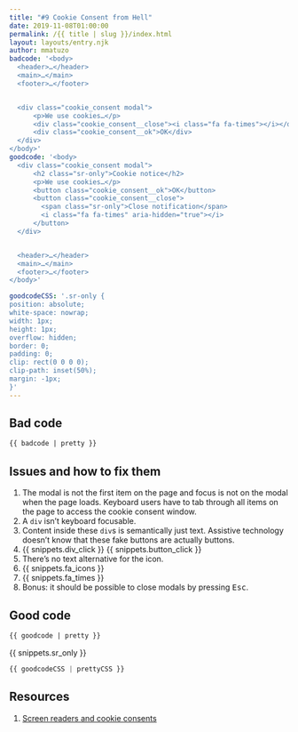 ```yaml
---
title: "#9 Cookie Consent from Hell"
date: 2019-11-08T01:00:00
permalink: /{{ title | slug }}/index.html
layout: layouts/entry.njk
author: mmatuzo
badcode: '<body>
  <header>…</header>
  <main>…</main>
  <footer>…</footer>


  <div class="cookie_consent modal">
      <p>We use cookies…</p>
      <div class="cookie_consent__close"><i class="fa fa-times"></i></div>
      <div class="cookie_consent__ok">OK</div>
  </div>
</body>'
goodcode: '<body>
  <div class="cookie_consent modal">
      <h2 class="sr-only">Cookie notice</h2>
      <p>We use cookies…</p>
      <button class="cookie_consent__ok">OK</button>
      <button class="cookie_consent__close">
        <span class="sr-only">Close notification</span>
        <i class="fa fa-times" aria-hidden="true"></i>
      </button>
  </div>


  <header>…</header>
  <main>…</main>
  <footer>…</footer>
</body>'

goodcodeCSS: '.sr-only {
position: absolute;
white-space: nowrap;
width: 1px;
height: 1px;
overflow: hidden;
border: 0;
padding: 0;
clip: rect(0 0 0 0);
clip-path: inset(50%);
margin: -1px;
}'
---
```



<div class="section bad">

## Bad code

```html
{{ badcode | pretty }}
```
</div>

<div class="section" id="issues">

## Issues and how to fix them

1. The modal is not the first item on the page and focus is not on the modal when the page loads. Keyboard users have to tab through all items on the page to access the cookie consent window.
1. A `div` isn’t keyboard focusable.
1. Content inside these `div`s is semantically just text. Assistive technology doesn’t know that these fake buttons are actually buttons.
1. {{ snippets.div_click }} {{ snippets.button_click }}
1. There’s no text alternative for the icon.
1. {{ snippets.fa_icons }}
1. {{ snippets.fa_times }}
1. Bonus: it should be possible to close modals by pressing <kbd>Esc</kbd>.
</div>

<div class="section">

## Good code

```html
{{ goodcode | pretty }}
```

{{ snippets.sr_only }}

```css
{{ goodcodeCSS | prettyCSS }}
```
</div>

<div class="section">

  <h2 id="resources">Resources</h2>

  1. [Screen readers and cookie consents](https://www.youtube.com/watch?v=Uaqo4FOI_DY)
</div>